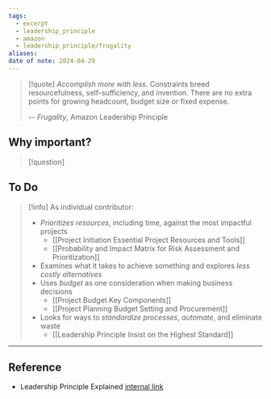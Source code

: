 ```yaml
---
tags:
  - excerpt
  - leadership_principle
  - amazon
  - leadership_principle/frugality
aliases: 
date of note: 2024-04-29
---
```


> [!quote]
>*Accomplish more with less*. Constraints breed resourcefulness, self-sufficiency, and invention. There are no extra points for growing headcount, budget size or fixed expense. 
>
>-- *Frugality*, Amazon Leadership Principle

## Why important?

>[!question]
>

## To Do

>[!info]
> As individual contributor: 
>- *Prioritizes resources*, including time, against the most impactful projects
>	- [[Project Initiation Essential Project Resources and Tools]]
>	- [[Probability and Impact Matrix for Risk Assessment and Prioritization]]
> - Examines what it takes to achieve something and explores *less costly alternatives*
> - Uses *budget* as one consideration when making business decisions
> 	- [[Project Budget Key Components]]
> 	- [[Project Planning Budget Setting and Procurement]]
> - Looks for ways to *standardize processes*, *automate*, and eliminate waste
> 	- [[Leadership Principle Insist on the Highest Standard]]



----
## Reference

- Leadership Principle Explained [internal link](https://w.amazon.com/bin/view/LeadershipPrinciples/)